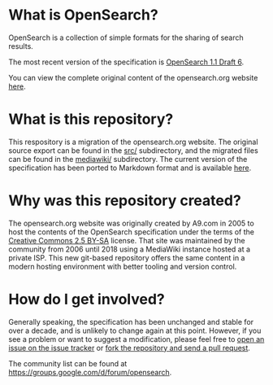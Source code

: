 # What is OpenSearch?

OpenSearch is a collection of simple formats for the sharing of search results.

The most recent version of the specification is [OpenSearch 1.1 Draft
6](opensearch-1-1-draft-6.md).

You can view the complete original content of the opensearch.org
website [here](mediawiki/).

# What is this repository?

This respository is a migration of the opensearch.org website. The original source
export can be found in the [src/](src/) subdirectory, and the migrated files
can be found in the [mediawiki/](mediawiki/) subdirectory. The current version
of the specification has been ported to Markdown format and is available
[here](opensearch-1-1-draft-6.md).

# Why was this repository created?

The opensearch.org website was originally created by A9.com in 2005 to host
the contents of the OpenSearch specification under the terms of the [Creative
Commons 2.5 BY-SA](http://creativecommons.org/licenses/by-sa/2.5/) license.
That site was maintained by the community from 2006 until 2018 using a
MediaWiki instance hosted at a private ISP. This new git-based repository
offers the same content in a modern hosting environment with better tooling
and version control.

# How do I get involved?

Generally speaking, the specification has been unchanged and stable for over a
decade, and is unlikely to change again at this point. However, if you see a
problem or want to suggest a modification, please feel free to [open an issue
on the issue tracker](https://github.com/dewitt/opensearch/issues) or [fork
the repository and send a pull
request](https://help.github.com/articles/creating-a-pull-request-from-a-fork/).


The community list can be found at
https://groups.google.com/d/forum/opensearch.
